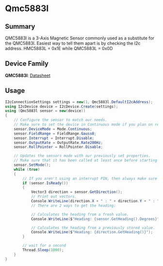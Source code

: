 ﻿# Qmc5883l

## Summary

QMC5883l is a 3-Axis Magnetic Sensor commonly used as a substitute for the QMC5883l. Easiest way to tell them apart is by checking the I2c address. HMC5883L = 0x1E while QMC5883L = 0x0D

## Device Family

**QMC5883l**: [Datasheet](https://nettigo.pl/attachments/440)

## Usage

```csharp
I2cConnectionSettings settings = new(1, Qmc5883l.DefaultI2cAddress);
using I2cDevice device = I2cDevice.Create(settings);
using (Qmc5883l sensor = new(device))
{
    // Configure the sensor to match our needs.
    // Make sure to set the device in Continuous mode if you plan on reading any data.
    sensor.DeviceMode = Mode.Continuous;
    sensor.FieldRange = FieldRange.Gauss8;
    sensor.Interrupt = Interrupt.Disable;
    sensor.OutputRate = OutputRate.Rate200Hz;
    sensor.RollPointer = RollPointer.Disable;

    // Updates the sensors mode with our previously set properties.
    // Make sure that it has been called at least once before starting to read any data.
    sensor.SetMode();
    while (true)
    {
        // If you aren't using an interrupt PIN, then always make sure that the data is ready.
        if (sensor.IsReady())
        {
            Vector3 direction = sensor.GetDirection();
            // Print out vectors.
            Console.WriteLine(direction.X + " : " + direction.Y + " : " + direction.Z);
            // There are 2 ways to get the heading:

            // Calculates the heading from a fresh value.
            Console.WriteLine($"Heading: {sensor.GetHeading().Degrees}");

            // Calculates the heading from a previously stored value.
            Console.WriteLine($"Heading: {direction.GetHeading()}");
        }

        // wait for a second
        Thread.Sleep(1000);
    }
}


```
